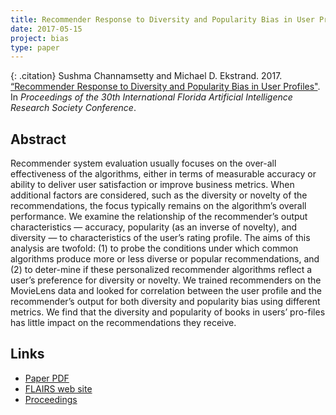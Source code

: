 ```yaml
---
title: Recommender Response to Diversity and Popularity Bias in User Profiles
date: 2017-05-15
project: bias
type: paper
---
```


{: .citation}
Sushma Channamsetty and Michael D. Ekstrand. 2017. [“Recommender Response to Diversity and Popularity Bias in User Profiles"](#). In <cite>Proceedings of the 30th International Florida Artificial Intelligence Research Society Conference</cite>.

## Abstract

Recommender system evaluation usually focuses on the over-all effectiveness of the algorithms, either in terms of measurable accuracy or ability to deliver user satisfaction or improve business metrics. When additional factors are considered, such as the diversity or novelty of the recommendations, the focus typically remains on the algorithm’s overall performance. We examine the relationship of the recommender’s output characteristics — accuracy, popularity (as an inverse of novelty), and diversity — to characteristics of the user’s rating profile. The aims of this analysis are twofold: (1) to probe the conditions under which common algorithms produce more or less diverse or popular recommendations, and (2) to deter-mine if these personalized recommender algorithms reflect a user’s preference for diversity or novelty. We trained recommenders on the MovieLens data and looked for correlation between the user profile and the recommender’s output for both diversity and popularity bias using different metrics. We find that the diversity and popularity of books in users’ pro-files has little impact on the recommendations they receive.

## Links

* [Paper PDF](https://md.ekstrandom.net/pubs/user-profile-bias.pdf)
* [FLAIRS web site](https://aaai.org/Library/FLAIRS/flairs17contents.php)
* [Proceedings](https://aaai.org/ocs/index.php/FLAIRS/FLAIRS17/paper/view/15524)